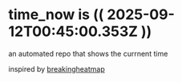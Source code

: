# time_now is (( 2025-09-12T00:45:00.353Z ))

an automated repo that shows the currnent time

inspired by [breakingheatmap](https://github.com/breakingheatmap/breakingheatmap)